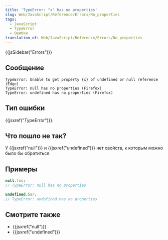 ```yaml
---
title: 'TypeError: "x" has no properties'
slug: Web/JavaScript/Reference/Errors/No_properties
tags:
  - JavaScript
  - TypeError
  - Ошибки
translation_of: Web/JavaScript/Reference/Errors/No_properties
---
```

{{jsSidebar("Errors")}}

## Сообщение

```
TypeError: Unable to get property {x} of undefined or null reference (Edge)
TypeError: null has no properties (Firefox)
TypeError: undefined has no properties (Firefox)
```

## Тип ошибки

{{jsxref("TypeError")}}.

## Что пошло не так?

У {{jsxref("null")}} и {{jsxref("undefined")}} нет свойств, к которым можно было бы обратиться.

## Примеры

```js example-bad
null.foo;
// TypeError: null has no properties

undefined.bar;
// TypeError: undefined has no properties
```

## Смотрите также

- {{jsxref("null")}}
- {{jsxref("undefined")}}
